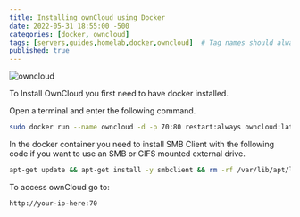 ```yaml
---
title: Installing ownCloud using Docker
date: 2022-05-31 18:55:00 -500
categories: [docker, owncloud]
tags: [servers,guides,homelab,docker,owncloud]  # Tag names should always be lowercase
published: true
---
```


![owncloud](https://upload.wikimedia.org/wikipedia/commons/thumb/f/f6/OwnCloud_logo_and_wordmark.svg/443px-OwnCloud_logo_and_wordmark.svg.png)

To Install OwnCloud you first need to have docker installed.

Open a terminal and enter the following command.

```bash
sudo docker run --name owncloud -d -p 70:80 restart:always owncloud:latest
```

In the docker container you need to install SMB Client with the following code if you want to use an SMB or CIFS mounted external drive.

```bash
apt-get update && apt-get install -y smbclient && rm -rf /var/lib/apt/lists/*
```

To access ownCloud go to:
```
http://your-ip-here:70
```